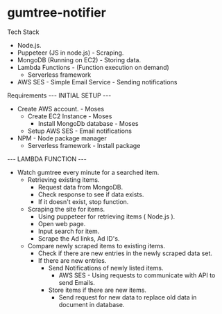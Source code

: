 # gumtree-notifier

Tech Stack

- Node.js.
- Puppeteer (JS in node.js) - Scraping.
- MongoDB (Running on EC2) - Storing data.
- Lambda Functions - (Function execution on demand)
  - Serverless framework
- AWS SES - Simple Email Service - Sending notifications

Requirements
--- INITIAL SETUP ---

- Create AWS account. - Moses
  - Create EC2 Instance - Moses
    - Install MongoDb database - Moses
  - Setup AWS SES - Email notifications
- NPM - Node package manager
  - Serverless framework - Install package

--- LAMBDA FUNCTION ---

- Watch gumtree every minute for a searched item.
  - Retrieving existing items.
    - Request data from MongoDB.
    - Check response to see if data exists.
    - If it doesn't exist, stop function.
  - Scraping the site for items.
    - Using puppeteer for retrieving items ( Node.js ).
    - Open web page.
    - Input search for item.
    - Scrape the Ad links, Ad ID's.
  - Compare newly scraped items to existing items.
    - Check if there are new entries in the newly scraped data set.
    - If there are new entries.
      - Send Notifications of newly listed items.
        - AWS SES - Using requests to communicate with API to send Emails.
      - Store items if there are new items.
        - Send request for new data to replace old data in document in database.
